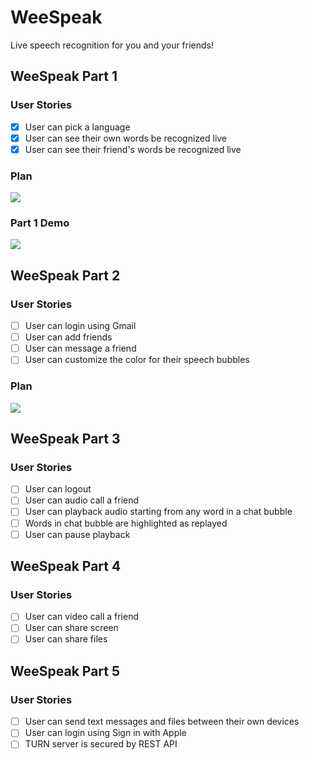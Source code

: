# WeeSpeak

Live speech recognition for you and your friends!

## WeeSpeak Part 1

### User Stories
- [X] User can pick a language
- [X] User can see their own words be recognized live
- [X] User can see their friend's words be recognized live

### Plan
<img src="https://user-images.githubusercontent.com/61459043/122609822-3c1fc280-d044-11eb-82f0-b1b144951f08.jpeg">

### Part 1 Demo
<img src='https://user-images.githubusercontent.com/61459043/122601956-ada54400-d037-11eb-8c35-0fa5699a78a3.gif' />

## WeeSpeak Part 2

### User Stories

- [ ] User can login using Gmail
- [ ] User can add friends
- [ ] User can message a friend
- [ ] User can customize the color for their speech bubbles

### Plan
<img src="https://user-images.githubusercontent.com/61459043/122832058-68d81200-d2b0-11eb-8691-93582a98e261.jpeg">

## WeeSpeak Part 3

### User Stories

- [ ] User can logout
- [ ] User can audio call a friend
- [ ] User can playback audio starting from any word in a chat bubble
- [ ] Words in chat bubble are highlighted as replayed
- [ ] User can pause playback

## WeeSpeak Part 4

### User Stories

- [ ] User can video call a friend
- [ ] User can share screen
- [ ] User can share files

## WeeSpeak Part 5

### User Stories

- [ ] User can send text messages and files between their own devices
- [ ] User can login using Sign in with Apple
- [ ] TURN server is secured by REST API
